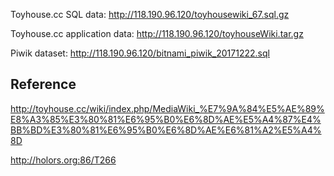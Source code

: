 

Toyhouse.cc SQL data: http://118.190.96.120/toyhousewiki_67.sql.gz

Toyhouse.cc application data: http://118.190.96.120/toyhouseWiki.tar.gz

Piwik dataset: http://118.190.96.120/bitnami_piwik_20171222.sql

## Reference

http://toyhouse.cc/wiki/index.php/MediaWiki_%E7%9A%84%E5%AE%89%E8%A3%85%E3%80%81%E6%95%B0%E6%8D%AE%E5%A4%87%E4%BB%BD%E3%80%81%E6%95%B0%E6%8D%AE%E6%81%A2%E5%A4%8D

http://holors.org:86/T266